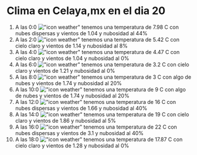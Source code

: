 # Clima en Celaya,mx en el dia 20

1. A las 0:0 !["icon weather"](http://openweathermap.org/img/w/03n.png) tenemos una temperatura de 7.98 C con nubes dispersas y  vientos de 1.04 y nubosidad al 44%
1. A las 2:0 !["icon weather"](http://openweathermap.org/img/w/02n.png) tenemos una temperatura de 5.42 C con cielo claro y  vientos de 1.14 y nubosidad al 8%
1. A las 4:0 !["icon weather"](http://openweathermap.org/img/w/01n.png) tenemos una temperatura de 4.47 C con cielo claro y  vientos de 1.04 y nubosidad al 0%
1. A las 6:0 !["icon weather"](http://openweathermap.org/img/w/01n.png) tenemos una temperatura de 3.2 C con cielo claro y  vientos de 1.21 y nubosidad al 0%
1. A las 8:0 !["icon weather"](http://openweathermap.org/img/w/02n.png) tenemos una temperatura de 3 C con algo de nubes y  vientos de 1.74 y nubosidad al 20%
1. A las 10:0 !["icon weather"](http://openweathermap.org/img/w/02d.png) tenemos una temperatura de 9 C con algo de nubes y  vientos de 1.74 y nubosidad al 20%
1. A las 12:0 !["icon weather"](http://openweathermap.org/img/w/03d.png) tenemos una temperatura de 16 C con nubes dispersas y  vientos de 1.66 y nubosidad al 40%
1. A las 14:0 !["icon weather"](http://openweathermap.org/img/w/02d.png) tenemos una temperatura de 19 C con cielo claro y  vientos de 1.86 y nubosidad al 5%
1. A las 16:0 !["icon weather"](http://openweathermap.org/img/w/03d.png) tenemos una temperatura de 22 C con nubes dispersas y  vientos de 3.1 y nubosidad al 40%
1. A las 18:0 !["icon weather"](http://openweathermap.org/img/w/01n.png) tenemos una temperatura de 17.87 C con cielo claro y  vientos de 1.28 y nubosidad al 0%
